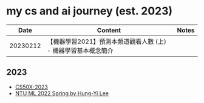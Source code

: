 # my cs and ai journey (est. 2023)
|Date|Content|Notes|
|------------ | ------------| ------------| 
|20230212 |【機器學習2021】預測本頻道觀看人數 (上) - 機器學習基本概念簡介| []()|

## 2023
- [CS50X-2023](cs50x-2023/)
- [NTU ML 2022 Spring by Hung-Yi Lee](ntu-ml-2022-spring/)
